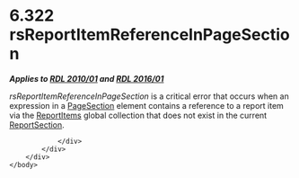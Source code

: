 <html dir="LTR" xmlns:mshelp="http://msdn.microsoft.com/mshelp" xmlns:ddue="http://ddue.schemas.microsoft.com/authoring/2003/5" xmlns:xlink="http://www.w3.org/1999/xlink" xmlns:tool="http://www.microsoft.com/tooltip">
    <head>
        <meta http-equiv="Content-Type" content="text/html; CHARSET=utf-8"></meta>
        <meta name="save" content="history"></meta>
        <title>6.322 rsReportItemReferenceInPageSection</title>
        <xml>
            <mshelp:toctitle title="6.322 rsReportItemReferenceInPageSection"></mshelp:toctitle>
            <mshelp:rltitle title="[MS-RDL]: rsReportItemReferenceInPageSection"></mshelp:rltitle>
            <mshelp:keyword index="A" term="8a9a3835-0771-4adb-b68b-ca1d90a000af"></mshelp:keyword>
            <mshelp:attr name="DCSext.ContentType" value="open specification"></mshelp:attr>
            <mshelp:attr name="AssetID" value="8a9a3835-0771-4adb-b68b-ca1d90a000af"></mshelp:attr>
            <mshelp:attr name="TopicType" value="kbRef"></mshelp:attr>
            <mshelp:attr name="DCSext.Title" value="[MS-RDL]: rsReportItemReferenceInPageSection" />
        </xml>
    </head>
    <body>
        <div id="header">
            <h1 class="heading">6.322 rsReportItemReferenceInPageSection</h1>
        </div>
        <div id="mainSection">
            <div id="mainBody">
                <div id="allHistory" class="saveHistory"></div>
                <div id="sectionSection0" class="section" name="collapseableSection">
                    

<p><b><i>Applies to </i></b><a href="3428e690-a348-4ec7-8a6a-8efb42d2cdee.html"><b><i>RDL 2010/01</i></b></a><b><i>
and </i></b><a href="52ce3983-2bfc-4e72-9359-42aaf5fe4509.html"><b><i>RDL 2016/01</i></b></a></p>

<p><i>rsReportItemReferenceInPageSection</i> is a critical
error that occurs when an expression in a <a href="afff0921-7d95-4216-8f28-635c67d539d8.html">PageSection</a> element
contains a reference to a report item via the <a href="8c87f4fe-4eeb-4cb8-90e2-308c266dfe0f.html">ReportItems</a> global
collection that does not exist in the current <a href="96c3d25f-d8ce-4fe4-ab03-592edaa4a1da.html">ReportSection</a>.</p>


                </div>
            </div>
        </div>
    </body>
</html>
